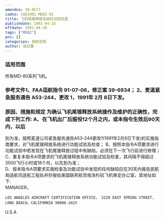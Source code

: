 ```yaml
---
amendno: 39-0577  
cadno: CAD1991-MD82-01  
title: 飞机尾锥释放系统的试验检查  
publishdate: 1991-04-25  
effdate: 1991-04-30  
tags: ["MD82"]  
pns: []  
categories: 民航总局  
author: 张红鹰  
---
```

  
### 适用范围  
所有MD-80系列飞机。  
  
<!--more-->  
### 参考文件1、FAA适航指令 91-07-06，修正案 39-6934； 2、麦道紧急服务通告 A53-244，更改 1，1991年 2月 8日下发。  
  
### 原因、措施和规定     为确认飞机尾锥释放系统操作及维护的正确性，完成下列工作:     A、在飞机出厂后服役12个月之内，或本指令生效后90天内，以后  
到为准，按照麦道公司紧急服务通告A53-244更改1(1991年2月8日下发)的实施指南要求，对飞机尾锥释放系统进行功能试验及检查；     B、按照本指令A项要求进行功能试验中若发现在飞机尾锥释放过程中有缺陷，必须在下一次飞行前进行修理；     C、重复本指令A项要求的飞机尾锥释放系统功能试验及检查，其间隔不得超过3500飞行小时或18个月，以先到为准；  
    D、按本指令A项要求实施检查及功能试验中发现的任何缺陷应在30天内报告民航局适航司适航工程处并抄报给美国联邦航空局洛杉矶飞机审定办公室，其地址如下:  
MANAGER，  
  
    LOS ANGELES AIRCRAFT CERTIFICATION OFFICE， 3229 EAST SPRING STREET，     LONG BEACH，CALIFORNIA 90806-2425  
U.S.A  
